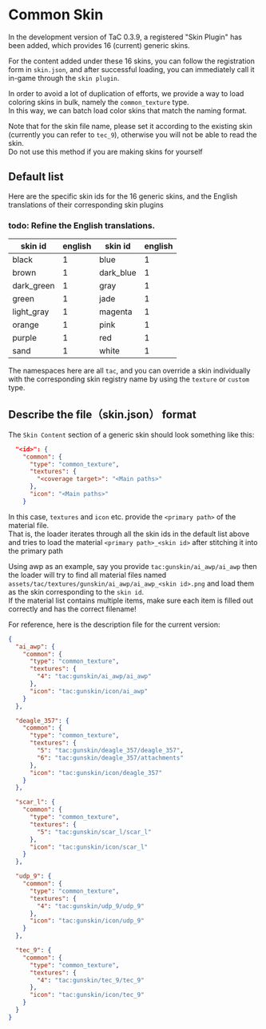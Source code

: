 <style>
  table:{
    margin-left: 0.1%
  }
</style>
# Common Skin
In the development version of TaC 0.3.9, a registered "Skin Plugin" has been added, which provides 16 (current) generic skins.

For the content added under these 16 skins, you can follow the registration form in `skin.json`, and after successful loading, you can immediately call it in-game through the `skin plugin`.

In order to avoid a lot of duplication of efforts, we provide a way to load coloring skins in bulk, namely the `common_texture` type.  
In this way, we can batch load color skins that match the naming format.

Note that for the skin file name, please set it according to the existing skin (currently you can refer to `tec_9`), otherwise you will not be able to read the skin.  
Do not use this method if you are making skins for yourself    
## Default list
Here are the specific skin ids for the 16 generic skins, and the English translations of their corresponding skin plugins  
### todo: Refine the English translations.
|skin id    |english|skin id   |english| 
|-----------|-------|----------|--------|  
|black      |1      |blue      |1       |  
|brown      |1      |dark_blue |1       |  
|dark_green |1      |gray      |1       |  
|green      |1      |jade      |1       |  
|light_gray |1      |magenta   |1       |  
|orange     |1      |pink      |1       |  
|purple     |1      |red       |1       |  
|sand       |1      |white     |1       |  

The namespaces here are all `tac`, and you can override a skin individually with the corresponding skin registry name by using the `texture` or `custom` type.
## Describe the file（skin.json） format
The `Skin Content` section of a generic skin should look something like this:
```json
  "<id>": {
    "common": {
      "type": "common_texture",
      "textures": {
        "<coverage target>": "<Main paths>"
      },
      "icon": "<Main paths>"
    }
```
In this case, `textures` and `icon` etc. provide the `<primary path>` of the material file.  
That is, the loader iterates through all the skin ids in the default list above and tries to load the material `<primary path>_<skin id>` after stitching it into the primary path

Using awp as an example, say you provide `tac:gunskin/ai_awp/ai_awp`
then the loader will try to find all material files named `assets/tac/textures/gunskin/ai_awp/ai_awp_<skin id>.png` and load them as the skin corresponding to the `skin id`.  
If the material list contains multiple items, make sure each item is filled out correctly and has the correct filename!

For reference, here is the description file for the current version:
```json
{
  "ai_awp": {
    "common": {
      "type": "common_texture",
      "textures": {
        "4": "tac:gunskin/ai_awp/ai_awp"
      },
      "icon": "tac:gunskin/icon/ai_awp"
    }
  },

  "deagle_357": {
    "common": {
      "type": "common_texture",
      "textures": {
        "5": "tac:gunskin/deagle_357/deagle_357",
        "6": "tac:gunskin/deagle_357/attachments"
      },
      "icon": "tac:gunskin/icon/deagle_357"
    }
  },

  "scar_l": {
    "common": {
      "type": "common_texture",
      "textures": {
        "5": "tac:gunskin/scar_l/scar_l"
      },
      "icon": "tac:gunskin/icon/scar_l"
    }
  },

  "udp_9": {
    "common": {
      "type": "common_texture",
      "textures": {
        "4": "tac:gunskin/udp_9/udp_9"
      },
      "icon": "tac:gunskin/icon/udp_9"
    }
  },

  "tec_9": {
    "common": {
      "type": "common_texture",
      "textures": {
        "4": "tac:gunskin/tec_9/tec_9"
      },
      "icon": "tac:gunskin/icon/tec_9"
    }
  }
}
```